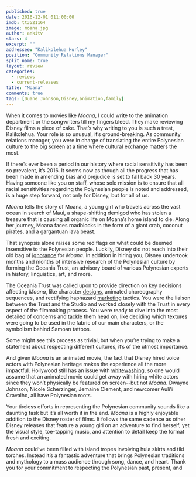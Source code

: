 ```yaml
---
published: true
date: 2016-12-01 011:00:00
imdb: tt3521164
image: moana.jpg
author: ankitv
stars: 4
excerpt: ""
addressee: "Kalikolehua Hurley"
position: "Community Relations Manager"
split_name: true
layout: review
categories: 
  - reviews
  - current-releases
title: "Moana"
comments: true
tags: [Duane Johnson,Disney,animation,family]
---
```

When it comes to movies like _Moana_, I could write to the animation department or the songwriters till my fingers bleed. They make reviewing Disney films a piece of cake. That’s why writing to you is such a treat, Kalikolehua. Your role is so unusual, it’s ground-breaking. As community relations manager, you were in charge of translating the entire Polynesian culture to the big screen at a time where cultural exchange matters the most. 

If there’s ever been a period in our history where racial sensitivity has been so prevalent, it’s 2016. It seems now as though all the progress that has been made in amending bias and prejudice is set to fall back 30 years. Having someone like you on staff, whose sole mission is to ensure that all racial sensitivities regarding the Polynesian people is noted and addressed, is a huge step forward, not only for Disney, but for all of us. 

_Moana_ tells the story of Moana, a young girl who travels across the vast ocean in search of Maui, a shape-shifting demigod who has stolen a treasure that is causing all organic life on Moana’s home island to die. Along her journey, Moana faces roadblocks in the form of a giant crab, coconut pirates, and a gargantuan lava beast. 

That synopsis alone raises some red flags on what could be deemed insensitive to the Polynesian people. Luckily, Disney did not reach into their old bag of [ignorance](http://screenrant.com/worst-racial-stereotypes-offensive-disney-movies-animation/) for _Moana_. In addition in hiring you, Disney undertook months and months of intensive research of the Polynesian culture by forming the Oceania Trust, an advisory board of various Polynesian experts in history, linguistics, art, and more.

The Oceania Trust was called upon to provide direction on key decisions affecting _Moana_, like character [designs](https://www.washingtonpost.com/news/comic-riffs/wp/2016/11/22/why-moanas-main-demigod-looks-so-much-and-so-little-like-peoples-sexiest-man-alive/), animated choreography sequences, and rectifying haphazard [marketing](http://variety.com/2016/film/news/disney-moana-costume-pulled-after-complaints-1201868097/) tactics. You were the liaison between the Trust and the Studio and worked closely with the Trust in every aspect of the filmmaking process. You were ready to dive into the most detailed of concerns and tackle them head on, like deciding which textures were going to be used in the fabric of our main characters, or the symbolism behind Samoan tattoos. 

Some might see this process as trivial, but when you’re trying to make a statement about respecting different cultures, it’s of the utmost importance.

And given _Moana_ is an animated movie, the fact that Disney hired voice actors with Polynesian heritage makes the experience all the more impactful. Hollywood still has an issue with [whitewashing](http://www.dearcastandcrew.com/content/2016/2/29/gods-of-egypt.html), so one would assume that an animated movie could get away with hiring white actors since they won’t physically be featured on screen--but not _Moana_. Dwayne Johnson, Nicole Scherzinger, Jemaine Clement, and newcomer Auli'i Cravalho, all have Polynesian roots. 

Your tireless efforts in representing the Polynesian community sounds like a daunting task but it’s all worth it in the end. _Moana_ is a highly enjoyable addition to the Disney roster of films. It follows the same cadence as other Disney releases that feature a young girl on an adventure to find herself, yet the visual style, toe-tapping music, and attention to detail keep the format fresh and exciting. 

_Moana_ could’ve been filled with island tropes involving hula skirts and tiki torches. Instead it’s a fantastic adventure that brings Polynesian traditions and mythology to a mass audience through song, dance, and heart. Thank you for your commitment to respecting the Polynesian past, present, and 